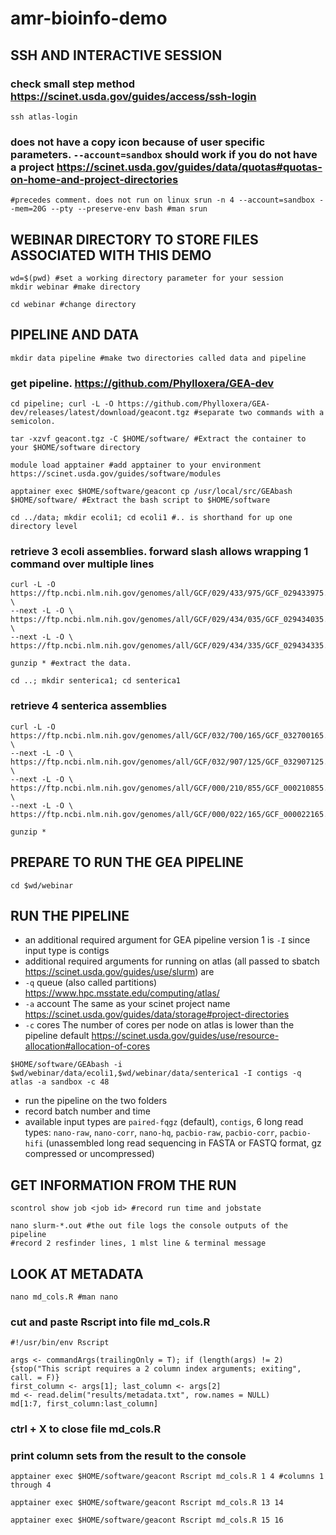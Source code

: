 # amr-bioinfo-demo
## SSH AND INTERACTIVE SESSION
### check small step method https://scinet.usda.gov/guides/access/ssh-login
```
ssh atlas-login
```
### does not have a copy icon because of user specific parameters. `--account=sandbox` should work if you do not have a project https://scinet.usda.gov/guides/data/quotas#quotas-on-home-and-project-directories 
``
#precedes comment. does not run on linux
srun -n 4 --account=sandbox --mem=20G --pty --preserve-env bash #man srun
``
## WEBINAR DIRECTORY TO STORE FILES ASSOCIATED WITH THIS DEMO
```
wd=$(pwd) #set a working directory parameter for your session
mkdir webinar #make directory
```
```
cd webinar #change directory
```
## PIPELINE AND DATA
```
mkdir data pipeline #make two directories called data and pipeline
```
### get pipeline. https://github.com/Phylloxera/GEA-dev
```
cd pipeline; curl -L -O https://github.com/Phylloxera/GEA-dev/releases/latest/download/geacont.tgz #separate two commands with a semicolon.
```
```
tar -xzvf geacont.tgz -C $HOME/software/ #Extract the container to your $HOME/software directory
```
```
module load apptainer #add apptainer to your environment https://scinet.usda.gov/guides/software/modules
```
```
apptainer exec $HOME/software/geacont cp /usr/local/src/GEAbash $HOME/software/ #Extract the bash script to $HOME/software
```
```
cd ../data; mkdir ecoli1; cd ecoli1 #.. is shorthand for up one directory level
```
### retrieve 3 ecoli assemblies. forward slash allows wrapping 1 command over multiple lines
```
curl -L -O https://ftp.ncbi.nlm.nih.gov/genomes/all/GCF/029/433/975/GCF_029433975.1_ASM2943397v1/GCF_029433975.1_ASM2943397v1_genomic.fna.gz \
--next -L -O \
https://ftp.ncbi.nlm.nih.gov/genomes/all/GCF/029/434/035/GCF_029434035.1_ASM2943403v1/GCF_029434035.1_ASM2943403v1_genomic.fna.gz \
--next -L -O \
https://ftp.ncbi.nlm.nih.gov/genomes/all/GCF/029/434/335/GCF_029434335.1_ASM2943433v1/GCF_029434335.1_ASM2943433v1_genomic.fna.gz 
```
```
gunzip * #extract the data.
```
```
cd ..; mkdir senterica1; cd senterica1
```
### retrieve 4 senterica assemblies
```
curl -L -O https://ftp.ncbi.nlm.nih.gov/genomes/all/GCF/032/700/165/GCF_032700165.1_ASM3270016v1/GCF_032700165.1_ASM3270016v1_genomic.fna.gz \
--next -L -O \
https://ftp.ncbi.nlm.nih.gov/genomes/all/GCF/032/907/125/GCF_032907125.1_ASM3290712v1/GCF_032907125.1_ASM3290712v1_genomic.fna.gz \
--next -L -O \
https://ftp.ncbi.nlm.nih.gov/genomes/all/GCF/000/210/855/GCF_000210855.2_ASM21085v2/GCF_000210855.2_ASM21085v2_genomic.fna.gz \
--next -L -O \
https://ftp.ncbi.nlm.nih.gov/genomes/all/GCF/000/022/165/GCF_000022165.1_ASM2216v1/GCF_000022165.1_ASM2216v1_genomic.fna.gz
```
```
gunzip *
```
## PREPARE TO RUN THE GEA PIPELINE
```
cd $wd/webinar
```
## RUN THE PIPELINE
* an additional required argument for GEA pipeline version 1 is `-I` since input type is contigs
* additional required arguments for running on atlas (all passed to sbatch https://scinet.usda.gov/guides/use/slurm) are
* `-q` queue (also called partitions) https://www.hpc.msstate.edu/computing/atlas/
* `-a` account The same as your scinet project name https://scinet.usda.gov/guides/data/storage#project-directories
* `-c` cores The number of cores per node on atlas is lower than the pipeline default https://scinet.usda.gov/guides/use/resource-allocation#allocation-of-cores
```
$HOME/software/GEAbash -i $wd/webinar/data/ecoli1,$wd/webinar/data/senterica1 -I contigs -q atlas -a sandbox -c 48
```
* run the pipeline on the two folders
* record batch number and time
* available input types are `paired-fqgz` (default), `contigs`, 6 long read types: `nano-raw`, `nano-corr`, `nano-hq`, `pacbio-raw`, `pacbio-corr`, `pacbio-hifi` (unassembled long read sequencing in FASTA or FASTQ format, gz compressed or uncompressed)
## GET INFORMATION FROM THE RUN
``
scontrol show job <job id> #record run time and jobstate
``
```
nano slurm-*.out #the out file logs the console outputs of the pipeline
#record 2 resfinder lines, 1 mlst line & terminal message
```
## LOOK AT METADATA
```
nano md_cols.R #man nano
```
### cut and paste Rscript into file md_cols.R
```
#!/usr/bin/env Rscript

args <- commandArgs(trailingOnly = T); if (length(args) != 2) {stop("This script requires a 2 column index arguments; exiting", call. = F)}
first_column <- args[1]; last_column <- args[2]
md <- read.delim("results/metadata.txt", row.names = NULL)
md[1:7, first_column:last_column]
```
### ctrl + X to close file md_cols.R
### print column sets from the result to the console
```
apptainer exec $HOME/software/geacont Rscript md_cols.R 1 4 #columns 1 through 4
```
```
apptainer exec $HOME/software/geacont Rscript md_cols.R 13 14
```
```
apptainer exec $HOME/software/geacont Rscript md_cols.R 15 16
```
